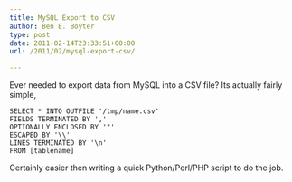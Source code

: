 ```yaml
---
title: MySQL Export to CSV
author: Ben E. Boyter
type: post
date: 2011-02-14T23:33:51+00:00
url: /2011/02/mysql-export-csv/

---
```

Ever needed to export data from MySQL into a CSV file? Its actually fairly simple,

    SELECT * INTO OUTFILE '/tmp/name.csv'
    FIELDS TERMINATED BY ','
    OPTIONALLY ENCLOSED BY '"'
    ESCAPED BY '\\'
    LINES TERMINATED BY '\n'
    FROM [tablename]

Certainly easier then writing a quick Python/Perl/PHP script to do the job.